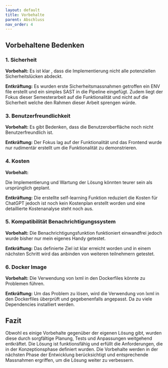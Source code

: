 ```yaml
---
layout: default
title: Vorbehalte
parent: Abschluss
nav_order: 4
---
```


## Vorbehaltene Bedenken

### 1. Sicherheit

**Vorbehalt:**
Es ist klar , dass die Implementierung nicht alle potenziellen Sicherheitslücken abdeckt.

**Entkräftung:**
Es wurden erste Sicherheitsmassnahmen getroffen ein ENV file erstellt und ein simples SAST in die Pipeline eingefügt.
Zudem liegt der Fokus dieser Semesterarbeit auf die Funktionalität und nicht auf die Sicherheit welche den Rahmen dieser Arbeit sprengen würde.

### 3. Benutzerfreundlichkeit

**Vorbehalt:**
Es gibt Bedenken, dass die Benutzeroberfläche noch nicht Benutzerfreundlich ist.

**Entkräftung:**
Der Fokus lag auf der Funktionalität und das Frontend wurde nur rudimentär erstellt um die Funktionalität zu demonstrieren.

### 4. Kosten

**Vorbehalt:**

Die Implementierung und Wartung der Lösung könnten teurer sein als ursprünglich geplant.

**Entkräftung:**
Die erstellte self-learning Funktion reduziert die Kosten für ChatGPT jedoch ist noch kein Kostenplan erstellt worden und eine detaillierte Kostenanalyse steht noch aus.

### 5. Kompatibilität Benachrichtigungssystem

**Vorbehalt:**
Die Benachrichtigungsfunktion funktioniert einwandfrei jedoch wurde bisher nur mein eigenes Handy getestet.

**Entkräftung:**
Das definierte Ziel ist klar erreicht worden und in einem nächsten Schritt wird das anbinden von weiteren teilnehmern getestet.

### 6. Docker Image

**Vorbehalt:**
Die Verwendung von lxml in den Dockerfiles könnte zu Problemen führen.

**Entkräftung:**
Um das Problem zu lösen, wird die Verwendung von lxml in den Dockerfiles überprüft und gegebenenfalls angepasst. Da zu viele Dependencies installiert werden.

## Fazit

Obwohl es einige Vorbehalte gegenüber der eigenen Lösung gibt, wurden diese durch sorgfältige Planung, Tests und Anpassungen weitgehend entkräftet.
Die Lösung ist funktionsfähig und erfüllt die Anforderungen, die in der Konzeptionsphase definiert wurden.
Die Vorbehalte werden in der nächsten Phase der Entwicklung berücksichtigt und entsprechende Massnahmen ergriffen, um die Lösung weiter zu verbessern.
